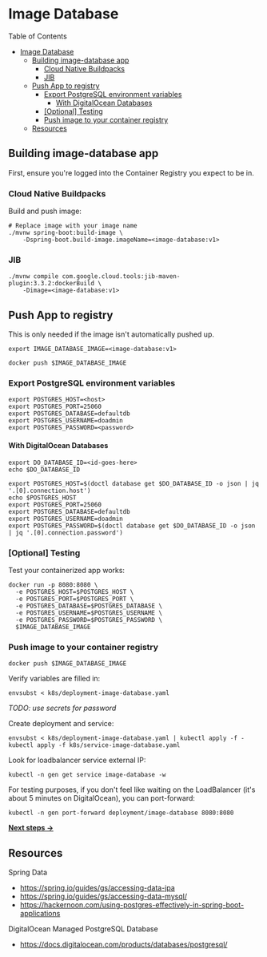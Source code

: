 # Image Database

Table of Contents
- [Image Database](#image-database)
  - [Building image-database app](#building-image-database-app)
    - [Cloud Native Buildpacks](#cloud-native-buildpacks)
    - [JIB](#jib)
  - [Push App to registry](#push-app-to-registry)
    - [Export PostgreSQL environment variables](#export-postgresql-environment-variables)
      - [With DigitalOcean Databases](#with-digitalocean-databases)
    - [\[Optional\] Testing](#optional-testing)
    - [Push image to your container registry](#push-image-to-your-container-registry)
  - [Resources](#resources)


## Building image-database app
First, ensure you're logged into the Container Registry you expect to be in.

### Cloud Native Buildpacks
Build and push image:
```console
# Replace image with your image name
./mvnw spring-boot:build-image \
    -Dspring-boot.build-image.imageName=<image-database:v1>
```

### JIB
```console
./mvnw compile com.google.cloud.tools:jib-maven-plugin:3.3.2:dockerBuild \
    -Dimage=<image-database:v1>
```

## Push App to registry
This is only needed if the image isn't automatically pushed up.

```shell
export IMAGE_DATABASE_IMAGE=<image-database:v1>
```
```console
docker push $IMAGE_DATABASE_IMAGE
```

### Export PostgreSQL environment variables
```shell
export POSTGRES_HOST=<host>
export POSTGRES_PORT=25060
export POSTGRES_DATABASE=defaultdb
export POSTGRES_USERNAME=doadmin
export POSTGRES_PASSWORD=<password>
```

#### With DigitalOcean Databases
```shell
export DO_DATABASE_ID=<id-goes-here> 
echo $DO_DATABASE_ID

export POSTGRES_HOST=$(doctl database get $DO_DATABASE_ID -o json | jq '.[0].connection.host') 
echo $POSTGRES_HOST
export POSTGRES_PORT=25060
export POSTGRES_DATABASE=defaultdb
export POSTGRES_USERNAME=doadmin
export POSTGRES_PASSWORD=$(doctl database get $DO_DATABASE_ID -o json | jq '.[0].connection.password')
```

### [Optional] Testing
Test your containerized app works:
```console
docker run -p 8080:8080 \
  -e POSTGRES_HOST=$POSTGRES_HOST \
  -e POSTGRES_PORT=$POSTGRES_PORT \
  -e POSTGRES_DATABASE=$POSTGRES_DATABASE \
  -e POSTGRES_USERNAME=$POSTGRES_USERNAME \
  -e POSTGRES_PASSWORD=$POSTGRES_PASSWORD \
  $IMAGE_DATABASE_IMAGE
```

### Push image to your container registry
```console
docker push $IMAGE_DATABASE_IMAGE
``` 

Verify variables are filled in:
```console
envsubst < k8s/deployment-image-database.yaml
```

*TODO: use secrets for password*

Create deployment and service:
```console
envsubst < k8s/deployment-image-database.yaml | kubectl apply -f -
kubectl apply -f k8s/service-image-database.yaml
```

Look for loadbalancer service external IP:
```console
kubectl -n gen get service image-database -w
```

For testing purposes, if you don't feel like waiting on the LoadBalancer (it's about 5 minutes on DigitalOcean), you can port-forward:
```console
kubectl -n gen port-forward deployment/image-database 8080:8080
```

[**Next steps ->**](../image-gen-store/README.md)

## Resources
Spring Data
- https://spring.io/guides/gs/accessing-data-jpa
- https://spring.io/guides/gs/accessing-data-mysql/
- https://hackernoon.com/using-postgres-effectively-in-spring-boot-applications

DigitalOcean Managed PostgreSQL Database
- https://docs.digitalocean.com/products/databases/postgresql/